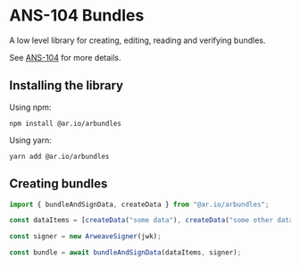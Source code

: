 # ANS-104 Bundles

A low level library for creating, editing, reading and verifying bundles.

See [ANS-104](https://github.com/ArweaveTeam/arweave-standards/blob/master/ans/ANS-104.md) for more details.

## Installing the library

Using npm:

`npm install @ar.io/arbundles`

Using yarn:

`yarn add @ar.io/arbundles`

## Creating bundles

```ts
import { bundleAndSignData, createData } from "@ar.io/arbundles";

const dataItems = [createData("some data"), createData("some other data")];

const signer = new ArweaveSigner(jwk);

const bundle = await bundleAndSignData(dataItems, signer);
```
